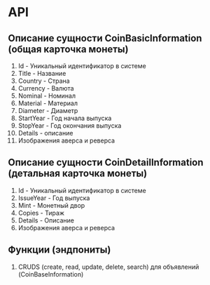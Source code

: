 # API

## Описание сущности CoinBasicInformation (общая карточка монеты)

1. Id - Уникальный идентификатор в системе
2. Title - Название 
3. Country - Страна 
4. Currency - Валюта 
5. Nominal - Номинал 
6. Material - Материал 
7. Diameter - Диаметр 
8. StartYear - Год начала выпуска 
9. StopYear - Год окончания выпуска 
10. Details - описание 
11. Изображения аверса и реверса

## Описание сущности CoinDetailInformation (детальная карточка монеты)

1. Id - Уникальный идентификатор в системе
2. IssueYear - Год выпуска 
3. Mint - Монетный двор 
4. Copies - Тираж 
5. Details - Описание 
6. Изображения аверса и реверса

## Функции (эндпониты)

1. CRUDS (create, read, update, delete, search) для объявлений (CoinBaseInformation)

